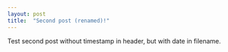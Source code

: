 ```yaml
---
layout: post
title:  "Second post (renamed)!"
---
```

Test second post without timestamp in header, but with date in filename.